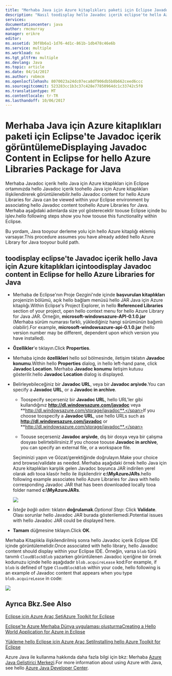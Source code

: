 ```yaml
---
title: "Merhaba Java için Azure kitaplıkları paketi için Eclipse Javadoc içeriği aaaDisplaying"
description: "Nasıl toodisplay hello Javadoc içerik eclipse'te hello Azure kitaplıkları."
services: 
documentationcenter: java
author: rmcmurray
manager: erikre
editor: 
ms.assetid: 30f8b6a1-1d76-4d1c-861b-1db478c46e6b
ms.service: multiple
ms.workload: na
ms.tgt_pltfrm: multiple
ms.devlang: Java
ms.topic: article
ms.date: 04/14/2017
ms.author: robmcm
ms.openlocfilehash: 8070023a24dc07eca8df906db5b8b662ceed6ccc
ms.sourcegitcommit: 523283cc1b3c37c428e77850964dc1c33742c5f0
ms.translationtype: MT
ms.contentlocale: tr-TR
ms.lasthandoff: 10/06/2017
---
```

# <a name="displaying-javadoc-content-in-eclipse-for-hello-azure-libraries-package-for-java"></a><span data-ttu-id="4360f-103">Merhaba Java için Azure kitaplıkları paketi için Eclipse'te Javadoc içerik görüntüleme</span><span class="sxs-lookup"><span data-stu-id="4360f-103">Displaying Javadoc Content in Eclipse for hello Azure Libraries Package for Java</span></span>
<span data-ttu-id="4360f-104">Merhaba Javadoc içerik hello Java için Azure kitaplıkları için Eclipse ortamınızda hello Javadoc içerik toohello Java için Azure kitaplıkları ilişkilendirerek görüntülenebilir.</span><span class="sxs-lookup"><span data-stu-id="4360f-104">hello Javadoc content for hello Azure Libraries for Java can be viewed within your Eclipse environment by associating hello Javadoc content toohello Azure Libraries for Java.</span></span> <span data-ttu-id="4360f-105">Merhaba aşağıdaki adımlarda size yol gösterecektir toouse Eclipse içinde bu işlev.</span><span class="sxs-lookup"><span data-stu-id="4360f-105">hello following steps show you how toouse this functionality within Eclipse.</span></span>

<span data-ttu-id="4360f-106">Bu yordam, Java tooyour derleme yolu için hello Azure kitaplığı eklemiş varsayar.</span><span class="sxs-lookup"><span data-stu-id="4360f-106">This procedure assumes you have already added hello Azure Library for Java tooyour build path.</span></span>

## <a name="toodisplay-javadoc-content-in-eclipse-for-hello-azure-libraries-for-java"></a><span data-ttu-id="4360f-107">toodisplay eclipse'te Javadoc içerik hello Java için Azure kitaplıkları için</span><span class="sxs-lookup"><span data-stu-id="4360f-107">toodisplay Javadoc content in Eclipse for hello Azure Libraries for Java</span></span>
* <span data-ttu-id="4360f-108">Merhaba de Eclipse'nın Proje Gezgini'nde içinde **başvurulan kitaplıkları** projenizin bölümü, açık hello bağlam menüsü hello JAR Java için Azure kitaplığı.</span><span class="sxs-lookup"><span data-stu-id="4360f-108">Within Eclipse's Project Explorer, in hello **Referenced Libraries** section of your project, open hello context menu for hello Azure Library for Java JAR.</span></span> <span data-ttu-id="4360f-109">Örneğin, **microsoft-windowsazure-API-0.1.0.jar** (Merhaba sürüm numarası farklı, yüklediğiniz hangi sürümünün bağımlı olabilir).</span><span class="sxs-lookup"><span data-stu-id="4360f-109">For example, **microsoft-windowsazure-api-0.1.0.jar** (hello version number may be different, dependent upon which version you have installed).</span></span>

* <span data-ttu-id="4360f-110">**Özellikler**'e tıklayın.</span><span class="sxs-lookup"><span data-stu-id="4360f-110">Click **Properties**.</span></span>

* <span data-ttu-id="4360f-111">Merhaba içinde **özellikleri** hello sol bölmesinde, iletişim tıklatın **Javadoc konumu**.</span><span class="sxs-lookup"><span data-stu-id="4360f-111">Within hello **Properties** dialog, in hello left-hand pane, click **Javadoc Location**.</span></span> <span data-ttu-id="4360f-112">Merhaba **Javadoc konumu** iletişim kutusu gösterilir.</span><span class="sxs-lookup"><span data-stu-id="4360f-112">hello **Javadoc Location** dialog is displayed.</span></span>

* <span data-ttu-id="4360f-113">Belirleyebileceğiniz bir **Javadoc URL**, veya bir **Javadoc arşivde**.</span><span class="sxs-lookup"><span data-stu-id="4360f-113">You can specify a **Javadoc URL**, or a **Javadoc in archive**.</span></span>

   * <span data-ttu-id="4360f-114">Toospecify seçerseniz bir **Javadoc URL**, hello URL'ler gibi kullandığınız **http://dl.windowsazure.com/javadoc** veya **http://dl.windowsazure.com/storage/javadoc**.</span><span class="sxs-lookup"><span data-stu-id="4360f-114">If you choose toospecify a **Javadoc URL**, use hello URLs such as **http://dl.windowsazure.com/javadoc** or **http://dl.windowsazure.com/storage/javadoc**.</span></span>

   * <span data-ttu-id="4360f-115">Toouse seçerseniz **Javadoc arşivde**, dış bir dosya veya bir çalışma dosyası belirtebilirsiniz.</span><span class="sxs-lookup"><span data-stu-id="4360f-115">If you choose toouse **Javadoc in archive**, you can specify an external file, or a workspace file.</span></span>

   <span data-ttu-id="4360f-116">Seçiminizi yapın ve Gözat/gerektiğinde doğrulayın.</span><span class="sxs-lookup"><span data-stu-id="4360f-116">Make your choice and browse/validate as needed.</span></span> <span data-ttu-id="4360f-117">Merhaba aşağıdaki örnek hello Java için Azure kitaplıkları karşılık gelen Javadoc boyunca JAR indirilen yerel olarak adlı tooa klasör hello ile ilişkilendirir **c:\MyAzureJARs**.</span><span class="sxs-lookup"><span data-stu-id="4360f-117">hello following example associates hello Azure Libraries for Java with hello corresponding Javadoc JAR that has been downloaded locally tooa folder named **c:\MyAzureJARs**.</span></span>

   ![][ic553487]

* <span data-ttu-id="4360f-118">*İsteğe bağlı adım*: tıklatın **doğrulamak**.</span><span class="sxs-lookup"><span data-stu-id="4360f-118">*Optional Step*: Click **Validate**.</span></span> <span data-ttu-id="4360f-119">Olası sorunlar hello Javadoc JAR burada gösterilemedi.</span><span class="sxs-lookup"><span data-stu-id="4360f-119">Potential issues with hello Javadoc JAR could be displayed here.</span></span>

* <span data-ttu-id="4360f-120">**Tamam** düğmesine tıklayın.</span><span class="sxs-lookup"><span data-stu-id="4360f-120">Click **OK**.</span></span>

<span data-ttu-id="4360f-121">Merhaba Kitaplıkla ilişkilendirilmiş sonra hello Javadoc içerik Eclipse IDE içinde görüntülemelidir.</span><span class="sxs-lookup"><span data-stu-id="4360f-121">Once associated with hello library, hello Javadoc content should display within your Eclipse IDE.</span></span> <span data-ttu-id="4360f-122">Örneğin, varsa `blob` türü tanımlı `CloudBlockBlob` yazarken görüntülenen Javadoc içeriğine bir örnek kodunuzu içinde hello aşağıdadır `blob.acquireLease` kod:</span><span class="sxs-lookup"><span data-stu-id="4360f-122">For example, if `blob` is defined of type `CloudBlockBlob` within your code, hello following is an example of Javadoc content that appears when you type `blob.acquireLease` in code:</span></span>

![][ic553488]

## <a name="see-also"></a><span data-ttu-id="4360f-123">Ayrıca Bkz.</span><span class="sxs-lookup"><span data-stu-id="4360f-123">See Also</span></span>
<span data-ttu-id="4360f-124">[Eclipse için Azure Araç Seti][Azure Toolkit for Eclipse]</span><span class="sxs-lookup"><span data-stu-id="4360f-124">[Azure Toolkit for Eclipse][Azure Toolkit for Eclipse]</span></span>

<span data-ttu-id="4360f-125">[Eclipse'te Azure Merhaba Dünya uygulaması oluşturma][Creating a Hello World Application for Azure in Eclipse]</span><span class="sxs-lookup"><span data-stu-id="4360f-125">[Creating a Hello World Application for Azure in Eclipse][Creating a Hello World Application for Azure in Eclipse]</span></span>

<span data-ttu-id="4360f-126">[Yükleme hello Eclipse için Azure Araç Seti][Installing hello Azure Toolkit for Eclipse]</span><span class="sxs-lookup"><span data-stu-id="4360f-126">[Installing hello Azure Toolkit for Eclipse][Installing hello Azure Toolkit for Eclipse]</span></span> 

<span data-ttu-id="4360f-127">Azure Java ile kullanma hakkında daha fazla bilgi için bkz: Merhaba [Azure Java Geliştirici Merkezi][Azure Java Developer Center].</span><span class="sxs-lookup"><span data-stu-id="4360f-127">For more information about using Azure with Java, see hello [Azure Java Developer Center][Azure Java Developer Center].</span></span>

<!-- URL List -->

[Azure Java Developer Center]: http://go.microsoft.com/fwlink/?LinkID=699547
[Azure Toolkit for Eclipse]: http://go.microsoft.com/fwlink/?LinkID=699529
[Creating a Hello World Application for Azure in Eclipse]: http://go.microsoft.com/fwlink/?LinkID=699533
[Installing hello Azure Toolkit for Eclipse]: http://go.microsoft.com/fwlink/?LinkId=699546

<!-- IMG List -->

[ic553487]: ./media/azure-toolkit-for-eclipse-displaying-javadoc-content-for-azure-libraries/ic553487.png
[ic553488]: ./media/azure-toolkit-for-eclipse-displaying-javadoc-content-for-azure-libraries/ic553488.png

<!-- Legacy MSDN URL = https://msdn.microsoft.com/library/azure/hh698319.aspx -->
